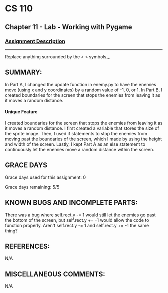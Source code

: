 # CS 110
## Chapter 11 - Lab - Working with Pygame


### [Assignment Description](https://docs.google.com/document/d/1kFLQs7Lepb8hcYOrZq5scmRmdcNkIwWZ6Kb85_0bCVY/edit?usp=sharing)

***
Replace anything surrounded by the `< >` symbols._

## SUMMARY:
In Part A, I changed the update function in enemy.py to have the enemies move (using x and y coordinates) by a random value of -1, 0, or 1. In Part B, I created boundaries for the screen that stops the enemies from leaving it as it moves a random distance.
#### Unique Feature
I created boundaries for the screen that stops the enemies from leaving it as it moves a random distance. I first created a variable that stores the size of the sprite image. Then, I used if statements to stop the enemies from moving past the boundaries of the screen, which I made by using the height and width of the screen. Lastly, I kept Part A as an else statement to continuously let the enemies move a random distance within the screen.

## GRACE DAYS
Grace days used for this assignment: 0

Grace days remaining: 5/5

## KNOWN BUGS AND INCOMPLETE PARTS:
There was a bug where self.rect.y -= 1 would still let the enemies go past the bottom of the screen, but self.rect.y += -1 would allow the code to function properly. Aren't self.rect.y -= 1 and self.rect.y += -1 the same thing?

## REFERENCES:
N/A

## MISCELLANEOUS COMMENTS:
N/A
